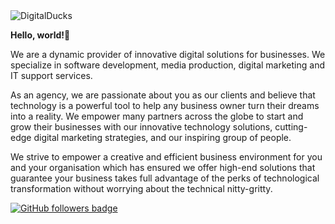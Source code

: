 <img src="https://visitor-badge.laobi.icu/badge?page_id=DigitalDucks/DigitalDucks" alt="DigitalDucks"/>   

<strong>Hello, world!👋</strong>

We are a dynamic provider of innovative digital solutions for businesses. We specialize in software development, media production, digital marketing and IT support services.

As an agency, we are passionate about you as our clients and believe that technology is a powerful tool to help any business owner turn their dreams into a reality. We empower many partners across the globe to start and grow their businesses with our innovative technology solutions, cutting-edge digital marketing strategies, and our inspiring group of people.

We strive to empower a creative and efficient business environment for you and your organisation which has ensured we offer high-end solutions that guarantee your business takes full advantage of the perks of technological transformation without worrying about the technical nitty-gritty.

<a href="https://www.github.com/DigitalDucks" target="_blank" rel="no-referrer"><img src="https://img.shields.io/github/followers/DigitalDucks?logo=github&style=for-the-badge&color=282b2f&labelColor=0d1117" alt="GitHub followers badge" /></a> 
